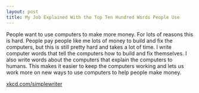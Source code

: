```yaml
---
layout: post
title: My Job Explained With the Top Ten Hundred Words People Use
---
```


People want to use computers to make more money. For lots of reasons this is hard. People pay people like me lots of money to build and fix the computers, but this is still pretty hard and takes a lot of time. I write computer words that tell the computers how to build and fix themselves. I also write words about the computers that explain the computers to humans. This makes it easier to keep the computers working and lets us work more on new ways to use computers to help people make money.

[xkcd.com/simplewriter](http://xkcd.com/simplewriter/)

